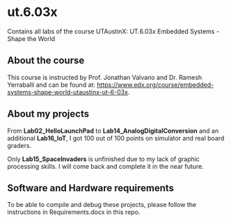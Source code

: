# ut.6.03x
Contains all labs of the course UTAustinX: UT.6.03x Embedded Systems - Shape the World

## About the course
This course is instructed by Prof. Jonathan Valvano and Dr. Ramesh Yerraballi and can be found at:
https://www.edx.org/course/embedded-systems-shape-world-utaustinx-ut-6-03x.

## About my projects
From <b>Lab02_HelloLaunchPad</b> to <b>Lab14_AnalogDigitalConversion</b> and an additional <b>Lab16_IoT</b>,
I got 100 out of 100 points on simulator and real board graders.

Only <b>Lab15_SpaceInvaders</b> is unfinished due to my lack of graphic processing skills. I will come back and complete it
in the near future.

## Software and Hardware requirements
To be able to compile and debug these projects, please follow the instructions in Requirements.docx in this repo.
